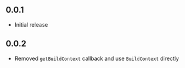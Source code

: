 ## 0.0.1

* Initial release

## 0.0.2

* Removed `getBuildContext` callback and use `BuildContext` directly

